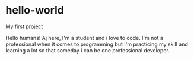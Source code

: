 # hello-world
My first project

Hello humans!
Aj here, I'm a student and i love to code. I'm not a professional when it comes to programming but I'm practicing my skill and learning a lot so that someday i can be one professional developer.
